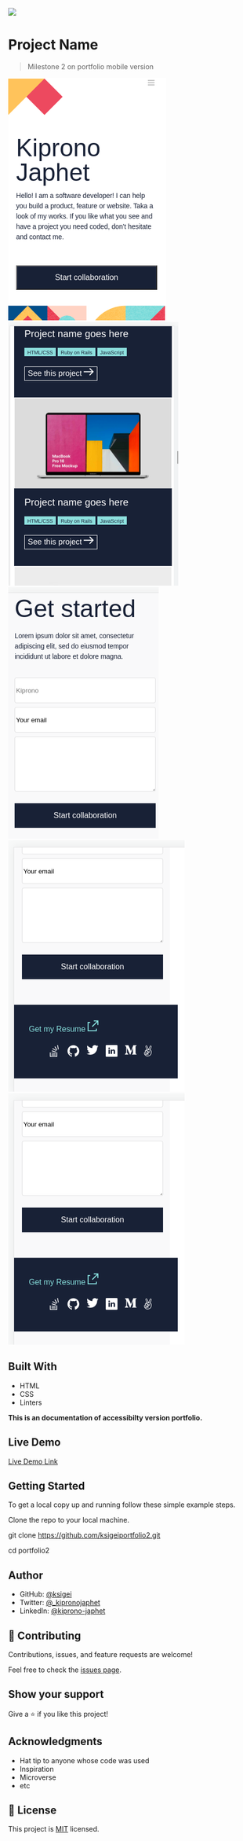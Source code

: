 ![](https://img.shields.io/badge/Microverse-blueviolet)

# Project Name

> Milestone 2 on portfolio mobile version

![screenshot](./images/screenshot.png)
![screenshot](./images/screenshot1.png)
![screenshot](./images/contact-scrn.png)
![screenshot](./images/footer-scrn.png)
![screenshot](./images/footer-scrn.png)


## Built With

- HTML
- CSS
- Linters

**This is an documentation of accessibilty version portfolio.**

## Live Demo

[Live Demo Link](https://ksigei.github.io/portfolio2/)



## Getting Started

To get a local copy up and running follow these simple example steps.

Clone the repo to your local machine.

git clone https://github.com/ksigeiportfolio2.git

cd portfolio2

## Author

- GitHub: [@ksigei](https://github.com/ksigei)
- Twitter: [@_kipronojaphet](https://twitter.com/@_kipronojaphet)
- LinkedIn: [@kiprono-japhet](https://www.linkedin.com/in/kiprono-japhet-85aab1220)

## 🤝 Contributing

Contributions, issues, and feature requests are welcome!

Feel free to check the [issues page](../../issues/).

## Show your support

Give a ⭐️ if you like this project!

## Acknowledgments

- Hat tip to anyone whose code was used
- Inspiration
- Microverse
- etc

## 📝 License

This project is [MIT](./MIT.md) licensed.